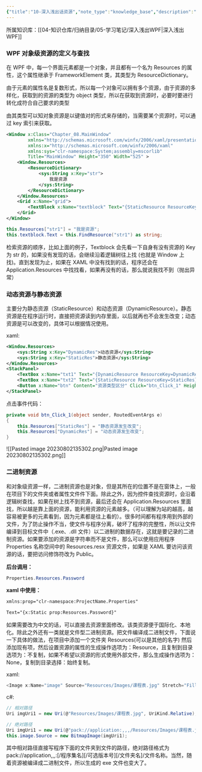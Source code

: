 ```yaml
---
{"title":"10-深入浅出话资源","note_type":"knowledge_base","description":"深入浅出WPF第十章的学习笔记","tags":["WPF"],"create_time":"2024-03-05","update_time":"2025-02-19","dg-home":false,"dg-publish":true,"aliase":null,"root":"深入浅出WPF","permalink":"/04-知识仓库/知识单元/05-学习笔记/深入浅出WPF/10-深入浅出话资源/","dgPassFrontmatter":true,"noteIcon":"","created":"2024-03-05","updated":"2025-02-19"}
---
```



所属知识库：[[04-知识仓库/归纳目录/05-学习笔记/深入浅出WPF\|深入浅出WPF]]

### WPF 对象级资源的定义与查找

在 WPF 中，每一个界面元素都是一个对象，并且都有一个名为 Resources 的属性，这个属性继承于 FrameworkElement 类，其类型为 ResourceDictionary。

由于元素的属性名是复数形式，所以每一个对象可以拥有多个资源，由于资源的多样化，获取到的资源的类型为 object 类型，所以在获取到资源时，必要时要进行转化成符合自己要求的类型

由其类型可以知对象资源是以键值对的形式来存储的，当需要某个资源时，可以通过 key 索引来获取。

```xml
<Window x:Class="Chapter_08.MainWindow"
        xmlns="http://schemas.microsoft.com/winfx/2006/xaml/presentation"
        xmlns:x="http://schemas.microsoft.com/winfx/2006/xaml"
        xmlns:sys="clr-namespace:System;assembly=mscorlib"
        Title="MainWindow" Height="350" Width="525" >
    <Window.Resources>
        <ResourceDictionary>
            <sys:String x:Key="str">
                我是资源
            </sys:String>
        </ResourceDictionary>
    </Window.Resources>
    <Grid x:Name="grid">
        <TextBlock x:Name="textblock" Text="{StaticResource ResourceKey=str}"/>
    </Grid>
</Window>
```

```csharp
this.Resources["str1"] = "我是资源";
this.textblock.Text = this.FindResource("str1") as string;
```

检索资源的顺序，比如上面的例子，Textblock 会先看一下自身有没有资源的 Key 为 str 的，如果没有发现的话，会继续沿着逻辑树往上找 (也就是 Window 上找)。直到发现为止，如果在 XAML 中没有找到的话，程序还会在 Application.Resources 中找找看，如果再没有的话，那么就说我找不到（抛出异常）

### 动态资源与静态资源

主要分为静态资源（StaticResource）和动态资源（DynamicResource）。静态资源是在程序运行时，直接把资源读到内存里面，以后就再也不会发生改变；动态资源是可以改变的，具体可以根据情况使用。

xaml:

```xml
<Window.Resources>
    <sys:String x:Key="DynamicRes">动态资源</sys:String>
    <sys:String x:Key="StaticRes">静态资源</sys:String>
</Window.Resources>
<StackPanel>
    <TextBox x:Name="txt1" Text="{DynamicResource ResourceKey=DynamicRes}" Margin="10"/>
    <TextBox x:Name="txt2" Text="{StaticResource ResourceKey=StaticRes}" Margin="10"/>
    <Button x:Name="btn" Content="资源类型区分" Click="btn_Click_1" Height="25" Margin="5"/>
</StackPanel>
```

点击事件代码：

```csharp
private void btn_Click_1(object sender, RoutedEventArgs e)
{
    this.Resources["StaticRes"] = "静态资源发生改变";
    this.Resources["DynamicRes"] = "动态资源发生改变";
}
```

![[Pasted image 20230802135302.png\|Pasted image 20230802135302.png]]

### 二进制资源

和对象级资源一样，二进制资源也是对象，但是其所在的位置不是在窗体上，一般在项目下的文件夹或者属性文件件下面。除此之外，因为控件查找资源时，会沿着逻辑树查找，如果在树上找不到资源，最后还会在 Application.Resources 里面找，所以越是靠上面的资源，能利用资源的元素越多。（可以理解为站的越高，越容易被更多的元素看到，因为元素都是往上看的）。很多时间都有程序用到外部的文件，为了防止操作不当，使文件与程序分离，破坏了程序的完整性，所以让文件编译到目标文件中（.exe、.dll 文件）以二进制的数据存在，这就是要记录的二进制资源。如果要添加的资源是字符串而不是文件，那么可以使用应用程序 Properties 名称空间中的 Resources.resx 资源文件，如果是 XAML 要访问该资源的话，要把访问修饰符改为 Public。

**后台调用：**

```csharp
Properties.Resources.Password
```

**xaml 中使用：**

```xml
xmlns:prop="clr-namespace:ProjectName.Properties"

Text="{x:Static prop:Resources.Password}"
```

如果需要改为中文的话，可以直接去资源里面修改。该类资源便于国际化、本地化。除此之外还有一类就是文件型二进制资源。把文件编译成二进制文件，下面说一下具体的做法，在项目中添加一个文件夹 Resources(可以是其他的名字) 然后添加现有项，然后设置资源的属性的生成操作选项为：Resource，且复制到目录选项为：不复制，如果不希望以资源的形式使用外部文件，那么生成操作选项为：None，复制到目录选择：始终复制。

xaml:

```csharp
<Image x:Name="image" Source="Resources/Images/课程表.jpg" Stretch="Fill"/>
```

c#:

```csharp
// 相对路径
Uri imgUri1 = new Uri(@"Resources/Images/课程表.jpg", UriKind.Relative);

// 绝对路径
Uri imgUri1 = new Uri(@"pack://application:,,,/Resources/Images/课程表.jpg", UriKind.Absolute);
this.image.Source = new BitmapImage(imgUri1);
```

其中相对路径直接写程序下面的文件夹到文件的路径，绝对路径格式为 pack://application,,,:\[/程序集名\]\[/可选版本号\]\[/文件夹名\]/文件名称。当然，随着资源被编译成二进制文件，所以生成的 exe 文件也变大了。

